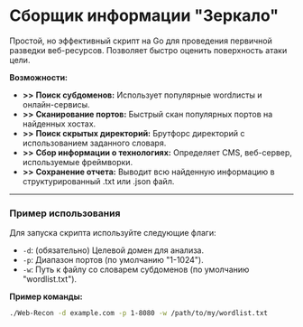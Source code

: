 # Сборщик информации "Зеркало"

Простой, но эффективный скрипт на Go для проведения первичной разведки веб-ресурсов. Позволяет быстро оценить поверхность атаки цели.

**Возможности:**
* **>>** **Поиск субдоменов:** Использует популярные wordлисты и онлайн-сервисы.
* **>>** **Сканирование портов:** Быстрый скан популярных портов на найденных хостах.
* **>>** **Поиск скрытых директорий:** Брутфорс директорий с использованием заданного словаря.
* **>>** **Сбор информации о технологиях:** Определяет CMS, веб-сервер, используемые фреймворки.
* **>>** **Сохранение отчета:** Выводит всю найденную информацию в структурированный .txt или .json файл.

---
### Пример использования

Для запуска скрипта используйте следующие флаги:

* `-d`: (обязательно) Целевой домен для анализа.
* `-p`: Диапазон портов (по умолчанию "1-1024").
* `-w`: Путь к файлу со словарем субдоменов (по умолчанию "wordlist.txt").

**Пример команды:**
```bash
./Web-Recon -d example.com -p 1-8080 -w /path/to/my/wordlist.txt